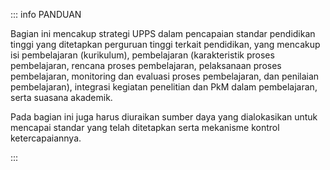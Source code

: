 ::: info PANDUAN

Bagian ini mencakup strategi UPPS dalam pencapaian standar pendidikan tinggi yang ditetapkan perguruan tinggi terkait pendidikan, yang mencakup isi pembelajaran (kurikulum), pembelajaran (karakteristik proses pembelajaran, rencana proses pembelajaran, pelaksanaan proses pembelajaran, monitoring dan evaluasi proses pembelajaran, dan penilaian pembelajaran), integrasi kegiatan penelitian dan PkM dalam pembelajaran, serta suasana akademik.

Pada bagian ini juga harus diuraikan sumber daya yang dialokasikan untuk mencapai standar yang telah ditetapkan serta mekanisme kontrol ketercapaiannya.

:::
